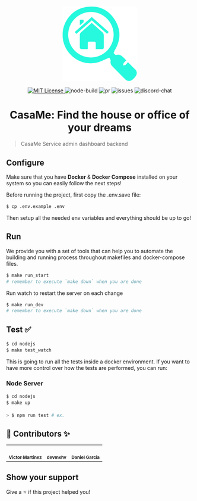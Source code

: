 <p align="center" >
  <img src="docs/images/logo.png" title="Casame" width="200">
</p>

<p align="center">
  <a href="./LICENSE" target="_blank">
    <img alt="MIT License" src="https://img.shields.io/github/license/Property-Search-Engine/admin-server" />
  </a>

  <img alt="node-build" src="https://img.shields.io/github/workflow/status/Property-Search-Engine/admin-server/NodeJS?logo=node.js" />

  <img alt="pr" src="https://img.shields.io/github/issues-pr/Property-Search-Engine/admin-server" />
  <img alt="issues" src="https://img.shields.io/github/issues/Property-Search-Engine/admin-server" />
  <img alt="discord-chat" src="https://img.shields.io/discord/803927161806520340?logo=discord" />
</p>

<h1 align="center">CasaMe: Find the house or office of your dreams</h1>

> CasaMe Service admin dashboard backend

## Configure

Make sure that you have **Docker** & **Docker Compose** installed on your system
so you can easily follow the next steps!

Before running the project, first copy the .env.save file:

```bash
$ cp .env.example .env
```

Then setup all the needed env variables and everything should be up to go!
## Run

We provide you with a set of tools that can help you to automate the building
and running process throughout makefiles and docker-compose files.

```bash
$ make run_start
# remember to execute `make down` when you are done
```

Run watch to restart the server on each change

```bash
$ make run_dev
# remember to execute `make down` when you are done
```

## Test ✅

```bash
$ cd nodejs
$ make test_watch
```

This is going to run all the tests inside a docker environment. If you want to
have more control over how the tests are performed, you can run:

### Node Server

```bash
$ cd nodejs
$ make up

> $ npm run test # ex.
```

## 👤 Contributors ✨

<table>
<tr>
<td align="center"><a href="https://github.com/JasterV"><img src="https://avatars3.githubusercontent.com/u/49537445?v=4" width="100" alt=""/><br /><sub><b>Victor Martínez</b></sub></a></td>
<td align="center"><a href="https://github.com/devmxhv"><img src="https://avatars.githubusercontent.com/u/18093090?s=400&u=f1be9a47c65f930f7cb6948fe3a606fdac42c197&v=4" width="100" alt=""/><br /><sub><b>devmxhv</b></sub></a></td>
<td align="center"><a href="https://github.com/Damantino"><img src="https://avatars.githubusercontent.com/u/50982542?s=400&u=94fbe1218e4fb44f5443848c1a586a087dfc773f&v=4" width="100" alt=""/><br /><sub><b>Daniel García</b></sub></a></td>
</tr>

</table>

## Show your support

Give a ⭐️ if this project helped you!
